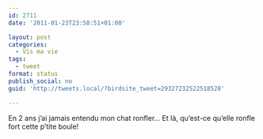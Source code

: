 ```yaml
---
id: 2711
date: '2011-01-23T23:58:51+01:00'

layout: post
categories:
  - Vis ma vie
tags:
  - tweet
format: status
publish_social: no
guid: 'http://tweets.local/?birdsite_tweet=29327232522518528'

---
```


En 2 ans j’ai jamais entendu mon chat ronfler… Et là, qu’est-ce qu’elle ronfle fort cette p’tite boule!